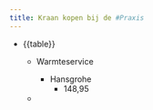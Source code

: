 ```yaml
---
title: Kraan kopen bij de #Praxis
---
```


- {{table}}
	 - Warmteservice
		 - Hansgrohe
			 - 148,95

	 - 
